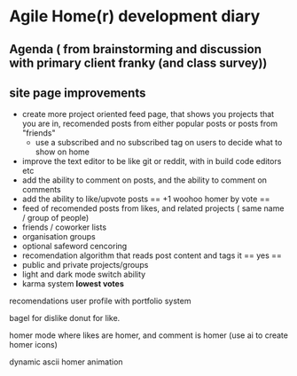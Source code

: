 # Agile Home(r) development diary

## Agenda ( from brainstorming and discussion with primary client franky (and class survey))

## site page improvements
- create more project oriented feed page, that shows you projects that you are in, recomended posts from either popular posts or posts from "friends"
    - use a subscribed and no subscribed tag on users to decide what to show on home
- improve the text editor to be like git or reddit, with in build code editors etc
- add the ability to comment on posts, and the ability to comment on comments
- add the ability to like/upvote posts == +1 woohoo homer by vote ==
- feed of recomended posts from likes, and related projects ( same name / group of people)
- friends / coworker lists
- organisation groups
- optional safeword cencoring
- recomendation algorithm that reads post content and tags it == yes ==
- public and private projects/groups
- light and dark mode switch ability
- karma system **lowest votes**

recomendations
user profile with portfolio system

bagel for dislike donut for like.

homer mode where likes are homer, and comment is homer (use ai to create homer icons)

dynamic ascii homer animation